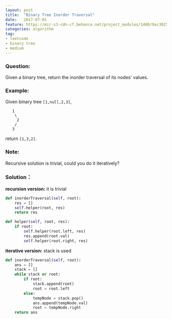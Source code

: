 ```yaml
---
layout: post
title:  "Binary Tree Inorder Traversal"
date:   2017-07-01
feature: https://mir-s3-cdn-cf.behance.net/project_modules/1400/9ac30253396079.5932e355d30b9.jpg
categories: algorithm
tag:
- leetcode
- binary tree
- medium
---
```

### Question:
Given a binary tree, return the inorder traversal of its nodes' values.

### Example:
Given binary tree `[1,null,2,3]`,
```
   1
    \
     2
    /
   3
```
return `[1,3,2]`.

### Note:
Recursive solution is trivial, could you do it iteratively?

### Solution：
__recursion version:__ it is trivial

```python
def inorderTraversal(self, root):
    res = []
    self.helper(root, res)
    return res

def helper(self, root, res):
    if root:
    	self.helper(root.left, res)
    	res.append(root.val)
    	self.helper(root.right, res)
```

__iterative version:__ stack is used

```python
def inorderTraversal(self, root):
    ans = []
    stack = []
    while stack or root:
        if root:
            stack.append(root)
            root = root.left
        else:
            tempNode = stack.pop()
            ans.append(tempNode.val)
            root = tempNode.right
    return ans
```